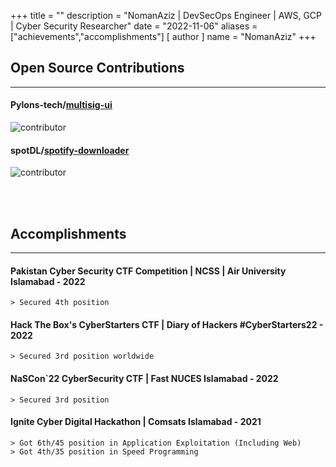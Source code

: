 +++
title = ""
description = "NomanAziz | DevSecOps Engineer | AWS, GCP | Cyber Security Researcher"
date = "2022-11-06"
aliases = ["achievements","accomplishments"]
[ author ]
  name = "NomanAziz"
+++

## **Open Source Contributions**

---

#### Pylons-tech/[multisig-ui](https://github.com/Pylons-tech/multisig-ui)
![contributor](https://res.cloudinary.com/dy09028kh/image/upload/v1667728859/2022-11-06_15-00_cuodl1.png)

#### spotDL/[spotify-downloader](https://github.com/spotDL/spotify-downloader)
![contributor](https://res.cloudinary.com/dy09028kh/image/upload/v1663738394/Ba8dRpV_ggqkt6.png)

<br><br>

## **Accomplishments**

---

#### Pakistan Cyber Security CTF Competition | NCSS | Air University Islamabad - 2022
```
> Secured 4th position
```

#### Hack The Box's CyberStarters CTF | Diary of Hackers #CyberStarters22 - 2022
```
> Secured 3rd position worldwide
```

#### NaSCon`22 CyberSecurity CTF | Fast NUCES Islamabad - 2022
```
> Secured 3rd position
```

#### Ignite Cyber Digital Hackathon | Comsats Islamabad - 2021
```
> Got 6th/45 position in Application Exploitation (Including Web)
> Got 4th/35 position in Speed Programming
```